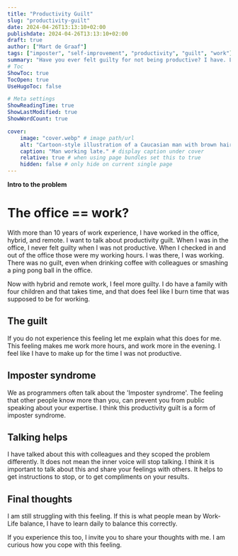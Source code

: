 ```yaml
---
title: "Productivity Guilt"
slug: "productivity-guilt"
date: 2024-04-26T13:13:10+02:00
publishdate: 2024-04-26T13:13:10+02:00
draft: true
author: ["Mart de Graaf"]
tags: ["imposter", "self-improvement", "productivity", "guilt", "work"]
summary: "Have you ever felt guilty for not being productive? I have. Let's talk about it."
# Toc
ShowToc: true
TocOpen: true
UseHugoToc: false

# Meta settings
ShowReadingTime: true
ShowLastModified: true
ShowWordCount: true

cover:
    image: "cover.webp" # image path/url
    alt: "Cartoon-style illustration of a Caucasian man with brown hair and glasses, seated thoughtfully at a desk in an attic home office. The attic features a slanted roof with a small window through which moonlight streams in, enhancing the cozy yet cluttered setting with children’s toys and family photos. The image captures the late-night struggle of balancing productivity and family life, conveying a sense of mild stress and contemplation." # alt text
    caption: "Man working late." # display caption under cover
    relative: true # when using page bundles set this to true
    hidden: false # only hide on current single page
---
```


__Intro to the problem__

# The office == work?

With more than 10 years of work experience, I have worked in the office, hybrid, and remote. 
I want to talk about productivity guilt. When I was in the office, I never felt guilty when I was not productive. When I checked in and out of the office those were my working hours. I was there, I was working. There was no guilt, even when drinking coffee with colleagues or smashing a ping pong ball in the office.

Now with hybrid and remote work, I feel more guilty. I do have a family with four children and that takes time, and that does feel like I burn time that was supposed to be for working.

## The guilt

If you do not experience this feeling let me explain what this does for me. This feeling makes me work more hours, and work more in the evening. I feel like I have to make up for the time I was not productive.

## Imposter syndrome

We as programmers often talk about the 'Imposter syndrome'. The feeling that other people know more than you, can prevent you from public speaking about your expertise. I think this productivity guilt is a form of imposter syndrome.

## Talking helps

I have talked about this with colleagues and they scoped the problem differently. It does not mean the inner voice will stop talking. I think it is important to talk about this and share your feelings with others. It helps to get instructions to stop, or to get compliments on your results.

## Final thoughts

I am still struggling with this feeling. If this is what people mean by Work-Life balance, I have to learn daily to balance this correctly.

If you experience this too, I invite you to share your thoughts with me. I am curious how you cope with this feeling.
